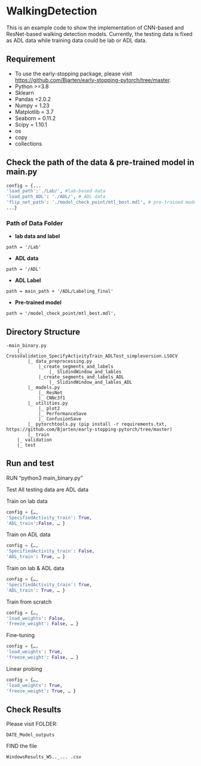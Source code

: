 # WalkingDetection

This is an example code to show the implementation of CNN-based and ResNet-based walking detection models.
Currently, the testing data is fixed as ADL data while training data could be lab or ADL data.


## Requirement
* To use the early-stopping package, please visit https://github.com/Bjarten/early-stopping-pytorch/tree/master.
* Python >=3.8
* Sklearn
* Pandas =2.0.2
* Numpy = 1.23
* Matplotlib = 3.7
* Seaborn = 0.11.2
* Scipy = 1.10.1
* os
* copy
* collections

## Check the path of the data & pre-trained model in main.py
```python
config = {...
'load_path':'./Lab/', #lab-based data
'load_path_ADL': './ADL/', # ADL data
'flip_net_path': './model_check_point/mtl_best.mdl', # pre-trained model
...}
```

### Path of Data Folder

* **lab data and label**  
```shell
path = '/Lab'
```

* **ADL data**  
```shell
path = '/ADL'
```

* **ADL Label**  
```shell
path = main_path + '/ADL/Labeling_final'
```
* **Pre-trained model**  
```shell
path = '/model_check_point/mtl_best.mdl', 
```
## Directory Structure
```shell
-main_binary.py
	|_ CrossValidation_SpecifyActivityTrain_ADLTest_simpleversion.LSOCV
		|_ data_preprocessing.py
			|_create_segments_and_labels
				|_ SlidindWindow_and_lables
			|_create_segments_and_labels_ADL
				|_ SlidindWindow_and_lables_ADL
		|_ models.py
			|_ ResNet
			|_ CNNc3f1
		|_ utilities.py
			|_ plot2
			|_ PerformanceSave
			|_ ConfusionSave
		|_ pytorchtools.py (pip install -r requirements.txt, https://github.com/Bjarten/early-stopping-pytorch/tree/master)
		|_ train
	|_ validation
	|_ test
```
## Run and test
RUN “python3 main_binary.py”

Test
All testing data are ADL data

Train on lab data
```python
config = {…,
'SpecifiedActivity_train': True,
'ADL_train':False, … }
```

Train on ADL data
```python
config = {…,
'SpecifiedActivity_train': False,
'ADL_train': True, … }
```

Train on lab & ADL data
```python
config = {…,
'SpecifiedActivity_train': True,
'ADL_train': True, … }
```

Train from scratch
```python
config = {…,
'load_weights': False,
'freeze_weight': False, … }
```

Fine-tuning
```python
config = {…,
'load_weights': True,
'freeze_weight': False, … }
```

Linear probing 
```python
config = {…,
'load_weights': True,
'freeze_weight': True, … }
```

## Check Results
Please visit FOLDER:
```shell
DATE_Model_outputs
```
FIND the file
```shell
WindowsResults_WS.._... .csv
```

